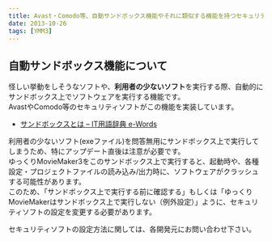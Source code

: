 ```yaml
---
title: Avast・Comodo等、自動サンドボックス機能やそれに類似する機能を持つセキュリティソフトを使用している方はご確認ください
date: 2013-10-26
tags: [YMM3]
---
```

## 自動サンドボックス機能について
怪しい挙動をしそうなソフトや、**利用者の少ないソフト**を実行する際、自動的にサンドボックス上でソフトウェアを実行する機能です。  
AvastやComodo等のセキュリティソフトがこの機能を実装しています。
- [サンドボックスとは – IT用語辞典 e-Words](http://e-words.jp/w/E382B5E383B3E38389E3839CE38383E382AFE382B9.html)

利用者の少ないソフト(exeファイル)を問答無用にサンドボックス上で実行してしまうため、特にアップデート直後は注意が必要です。  
ゆっくりMovieMaker3をこのサンドボックス上で実行すると、起動時や、各種設定・プロジェクトファイルの読み込み/出力時に、ソフトウェアがクラッシュする可能性があります。  
このため、「サンドボックス上で実行する前に確認する」もしくは「ゆっくりMovieMakerはサンドボックス上で実行しない（例外設定）」ように、セキュリティソフトの設定を変更する必要があります。

セキュリティソフトの設定方法に関しては、各開発元にお問い合わせ下さい。